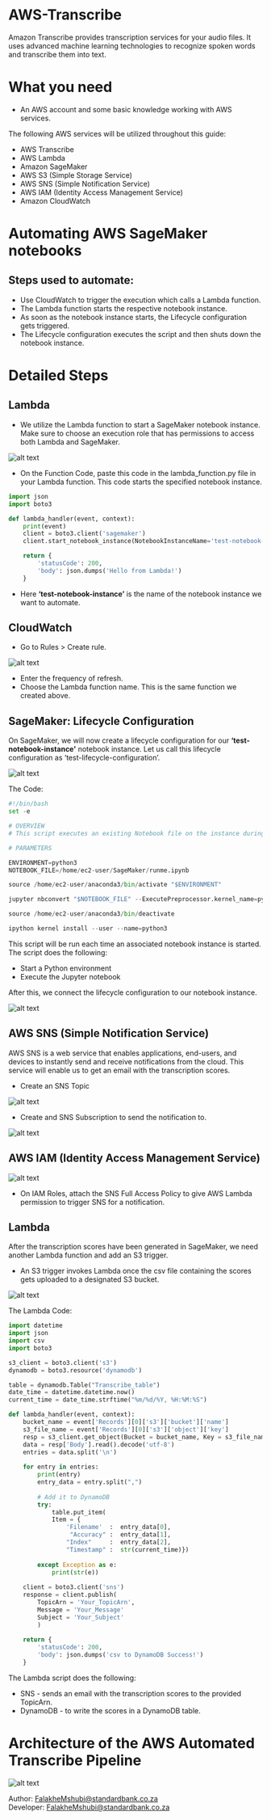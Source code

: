 # AWS-Transcribe


Amazon Transcribe provides transcription services for your audio files. It uses advanced machine learning technologies to recognize spoken words and transcribe them into text.



# What you need
  - An AWS account and some basic knowledge working with AWS services.  

The following AWS services will be utilized throughout this guide:
  - AWS Transcribe
  - AWS Lambda
  - Amazon SageMaker
  - AWS S3 (Simple Storage Service)
  - AWS SNS (Simple Notification Service)
  - AWS IAM (Identity Access Management Service)
  - Amazon CloudWatch


# Automating AWS SageMaker notebooks

## Steps used to automate:

 - Use CloudWatch to trigger the execution which calls a Lambda function.
 - The Lambda function starts the respective notebook instance.
 - As soon as the notebook instance starts, the Lifecycle configuration gets triggered.
 - The Lifecycle configuration executes the script and then shuts down the notebook instance.


# Detailed Steps
## Lambda

 - We utilize the Lambda function to start a SageMaker notebook instance. Make sure to choose an execution role that has permissions to access both Lambda and SageMaker.

![alt text](Resources/Lambda_1.png)

- On the Function Code, paste this code in the lambda_function.py file in your Lambda function. This code starts the specified notebook instance.   

```python
import json
import boto3

def lambda_handler(event, context):
    print(event)
    client = boto3.client('sagemaker')
    client.start_notebook_instance(NotebookInstanceName='test-notebook-instance')

    return {
        'statusCode': 200,
        'body': json.dumps('Hello from Lambda!')
    }
```

 - Here **‘test-notebook-instance’** is the name of the notebook instance we want to automate.
 

## CloudWatch

- Go to Rules > Create rule.
 
![alt text](Resources/CloudWatch.png)
- Enter the frequency of refresh.
- Choose the Lambda function name. This is the same function we created above.


## SageMaker: Lifecycle Configuration

On SageMaker, we will now create a lifecycle configuration for our **‘test-notebook-instance'** notebook instance. Let us call this lifecycle configuration as ‘test-lifecycle-configuration’.

![alt text](Resources/Life_cycle.JPG)


The Code:

```python
#!/bin/bash
set -e

# OVERVIEW
# This script executes an existing Notebook file on the instance during start using nbconvert(https://github.com/jupyter/nbconvert)

# PARAMETERS

ENVIRONMENT=python3
NOTEBOOK_FILE=/home/ec2-user/SageMaker/runme.ipynb

source /home/ec2-user/anaconda3/bin/activate "$ENVIRONMENT"

jupyter nbconvert "$NOTEBOOK_FILE" --ExecutePreprocessor.kernel_name=python --execute

source /home/ec2-user/anaconda3/bin/deactivate

ipython kernel install --user --name=python3
```
This script will be run each time an associated notebook instance is started. The script does the following:
- Start a Python environment
- Execute the Jupyter notebook


After this, we connect the lifecycle configuration to our notebook instance.

![alt text](Resources/test-notebook-instance.JPG)


## AWS SNS (Simple Notification Service) 

AWS SNS is a web service that enables applications, end-users, and devices to instantly send and receive notifications from the cloud. This service will enable us to get an email with the transcription scores. 

- Create an SNS Topic

![alt text](Resources/SNS_1.JPG)

- Create and SNS Subscription to send the notification to.

![alt text](Resources/SNS_2.JPG)

## AWS IAM (Identity Access Management Service) 


![alt text](Resources/IAM_1.JPG)

- On IAM Roles, attach the SNS Full Access Policy to give AWS Lambda permission to trigger SNS for a notification.

## Lambda 

After the transcription scores have been generated in SageMaker, we need another Lambda function and add an S3 trigger.

- An S3 trigger invokes Lambda once the csv file containing the scores gets uploaded to a designated S3 bucket. 

![alt text](Resources/trigger.JPG)


The Lambda Code:

```python
import datetime
import json
import csv
import boto3

s3_client = boto3.client('s3')
dynamodb = boto3.resource('dynamodb')

table = dynamodb.Table("Transcribe_table")
date_time = datetime.datetime.now() 
current_time = date_time.strftime("%m/%d/%Y, %H:%M:%S")

def lambda_handler(event, context):
    bucket_name = event['Records'][0]['s3']['bucket']['name']
    s3_file_name = event['Records'][0]['s3']['object']['key']
    resp = s3_client.get_object(Bucket = bucket_name, Key = s3_file_name)
    data = resp['Body'].read().decode('utf-8')
    entries = data.split('\n')  
        
    for entry in entries:
        print(entry)
        entry_data = entry.split(",")
            
        # Add it to DynamoDB
        try:
            table.put_item(
            Item = {
                'Filename'  :  entry_data[0],
                 "Accuracy" :  entry_data[1],
                "Index"     :  entry_data[2],
                "Timestamp" :  str(current_time)})
            
        except Exception as e:
            print(str(e))
        
    client = boto3.client('sns')
    response = client.publish(
        TopicArn = 'Your_TopicArn',
        Message = 'Your_Message'
        Subject = 'Your_Subject'
        )
        
    return {
        'statusCode': 200,
        'body': json.dumps('csv to DynamoDB Success!')
    }
```    

The Lambda script does the following:
- SNS - sends an email with the transcription scores to the provided TopicArn. 
- DynamoDB - to write the scores in a DynamoDB table.


# Architecture of the AWS Automated Transcribe Pipeline


![alt text](Resources/AWS_Architecture.JPG)


Author:
FalakheMshubi@standardbank.co.za   
Developer:
FalakheMshubi@standardbank.co.za
